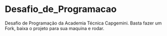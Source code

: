 # Desafio_de_Programacao
Desafio de Programação da Academia Técnica Capgemini.
Basta fazer um Fork, baixa o projeto para sua maquina e rodar. 
